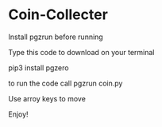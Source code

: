 # Coin-Collecter
Install pgzrun before running

Type this code to download on your terminal

pip3 install pgzero

to run the code call
pgzrun coin.py

Use arroy keys to move

Enjoy!
